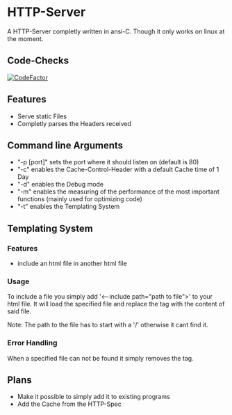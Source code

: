 # HTTP-Server
A HTTP-Server completly written in ansi-C.
Though it only works on linux at the moment.

## Code-Checks
[![CodeFactor](https://www.codefactor.io/repository/github/lol3rrr/http-server/badge)](https://www.codefactor.io/repository/github/lol3rrr/http-server)

## Features
- Serve static Files
- Completly parses the Headers received

## Command line Arguments
- "-p [port]" sets the port where it should listen on (default is 80)
- "-c" enables the Cache-Control-Header with a default Cache time of 1 Day
- "-d" enables the Debug mode
- "-m" enables the measuring of the performance of the most important functions (mainly used for optimizing code)
- "-t" enables the Templating System

## Templating System

### Features
- include an html file in another html file

### Usage
To include a file you simply add '<--include path="path to file">' to your html file.
It will load the specified file and replace the tag with the content of said file.

Note: The path to the file has to start with a '/' otherwise it cant find it.

### Error Handling
When a specified file can not be found it simply removes the tag.

## Plans
- Make it possible to simply add it to existing programs
- Add the Cache from the HTTP-Spec
